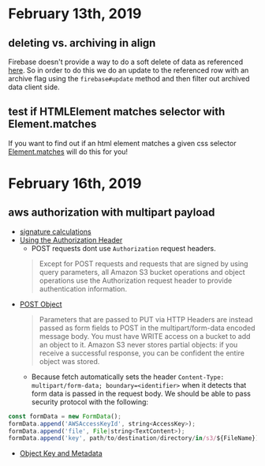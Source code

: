 # February 13th, 2019

## deleting vs. archiving in align

Firebase doesn't provide a way to do a soft delete of data as referenced [here](https://firebase.google.com/docs/database/web/read-and-write#updating_or_deleting_data). So in order to do this we do an update to the referenced row with an archive flag using the `firebase#update` method and then filter out archived data client side.

## test if HTMLElement matches selector with Element.matches

If you want to find out if an html element matches a given css selector [Element.matches](https://developer.mozilla.org/en-US/docs/Web/API/Element/matches) will do this for you!

# February 16th, 2019

## aws authorization with multipart payload

* [signature calculations](https://docs.aws.amazon.com/AmazonS3/latest/API/sig-v4-header-based-auth.html)
* [ Using the Authorization Header](https://docs.aws.amazon.com/AmazonS3/latest/API/sigv4-auth-using-authorization-header.html#sigv4-auth-header-overview)
  - POST requests dont use `Authorization` request headers.
  > Except for POST requests and requests that are signed by using query parameters, all Amazon S3 bucket operations and object operations use the Authorization request header to provide authentication information.
* [POST Object](https://docs.aws.amazon.com/AmazonS3/latest/API/RESTObjectPOST.html)
  > Parameters that are passed to PUT via HTTP Headers are instead passed as form fields to POST in the multipart/form-data encoded message body. You must have WRITE access on a bucket to add an object to it. Amazon S3 never stores partial objects: if you receive a successful response, you can be confident the entire object was stored.
  - Because fetch automatically sets the header `Content-Type: multipart/form-data; boundary=<identifier>` when it detects that form data is passed in the request body. We should be able to pass security protocol with the following:
 ```javascript
 const formData = new FormData();
formData.append('AWSAccessKeyId', string<AccessKey>);
formData.append('file', File|string<TextContent>);
formData.append('key', path/to/destination/directory/in/s3/${FileName});
```
* [Object Key and Metadata](https://docs.aws.amazon.com/AmazonS3/latest/dev/UsingMetadata.html)

